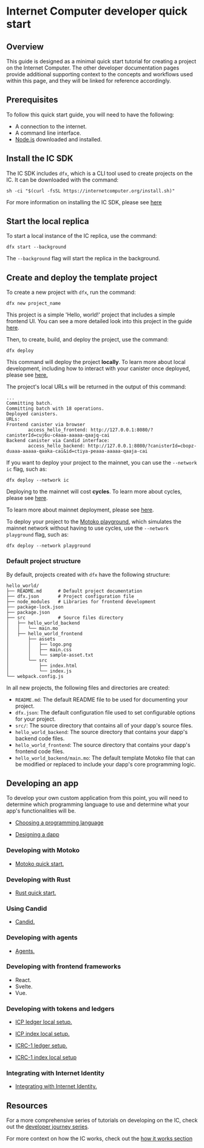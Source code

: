 # Internet Computer developer quick start

## Overview

This guide is designed as a minimal quick start tutorial for creating a project on the Internet Computer. The other developer documentation pages provide additional supporting context to the concepts and workflows used within this page, and they will be linked for reference accordingly. 

## Prerequisites

To follow this quick start guide, you will need to have the following:

- A connection to the internet.
- A command line interface.
- [Node.js](https://nodejs.org/en) downloaded and installed.

## Install the IC SDK

The IC SDK includes `dfx`, which is a CLI tool used to create projects on the IC. It can be downloaded with the command:

```
sh -ci "$(curl -fsSL https://internetcomputer.org/install.sh)"
```

For more information on installing the IC SDK, please see [here](./install/index.mdx)

## Start the local replica

To start a local instance of the IC replica, use the command:

```
dfx start --background
```

The `--background` flag will start the replica in the background.

## Create and deploy the template project

To create a new project with `dfx`, run the command:

```
dfx new project_name
```

This project is a simple 'Hello, world!' project that includes a simple frontend UI. You can see a more detailed look into this project in the guide [here](/docs/current/developer-docs/setup/deploy-locally#test-the-dapp-frontend).

Then, to create, build, and deploy the project, use the command:

```
dfx deploy
```

This command will deploy the project **locally**. To learn more about local development, including how to interact with your canister once deployed, please see [here.](deploy-locally.md)

The project's local URLs will be returned in the output of this command:

```
...
Committing batch.
Committing batch with 18 operations.
Deployed canisters.
URLs:
Frontend canister via browser
        access_hello_frontend: http://127.0.0.1:8080/?canisterId=cuj6u-c4aaa-aaaaa-qaajq-cai
Backend canister via Candid interface:
        access_hello_backend: http://127.0.0.1:8080/?canisterId=cbopz-duaaa-aaaaa-qaaka-cai&id=ctiya-peaaa-aaaaa-qaaja-cai
```

If you want to deploy your project to the mainnet, you can use the `--network ic` flag, such as:

```
dfx deploy --network ic
```

Deploying to the mainnet will cost **cycles**. To learn more about cycles, please see [here](./cycles/index.md).

To learn more about mainnet deployment, please see [here](deploy-mainnet.md).

To deploy your project to the [Motoko playground](playground.md), which simulates the mainnet network without having to use cycles, use the `--network playground` flag, such as:

```
dfx deploy --network playground
```

### Default project structure

By default, projects created with `dfx` have the following structure:

```
hello_world/
├── README.md      # Default project documentation
├── dfx.json       # Project configuration file
├── node_modules   # Libraries for frontend development
├── package-lock.json
├── package.json
├── src            # Source files directory
│   ├── hello_world_backend
│   │   └── main.mo
│   ├── hello_world_frontend
│       ├── assets
│       │   ├── logo.png
│       │   ├── main.css
│       │   └── sample-asset.txt
│       └── src
│           ├── index.html
│           └── index.js
└── webpack.config.js
```

In all new projects, the following files and directories are created:

- `README.md`: The default README file to be used for documenting your project.
- `dfx.json`: The default configuration file used to set configurable options for your project.
- `src/`: The source directory that contains all of your dapp's source files.
- `hello_world_backend`: The source directory that contains your dapp's backend code files.
- `hello_world_frontend`: The source directory that contains your dapp's frontend code files.
- `hello_world_backend/main.mo`: The default template Motoko file that can be modified or replaced to include your dapp's core programming logic. 

## Developing an app

To develop your own custom application from this point, you will need to determine which programming language to use and determine what your app's functionalities will be. 

- [Choosing a programming language](../backend/choosing-language.md)
  
- [Designing a dapp](../backend/design-dapps.md)

### Developing with Motoko

- [Motoko quick start.](../backend/motoko/at-a-glance.md)

### Developing with Rust

- [Rust quick start.](../backend/rust/4-quickstart.md)

### Using Candid

- [Candid.](../backend/candid/index.md)

### Developing with agents

- [Agents.](../agents/index.md)

### Developing with frontend frameworks

- React.
- Svelte.
- Vue.

### Developing with tokens and ledgers

- [ICP ledger local setup.](../integrations/ledger/ledger-local-setup.md)

- [ICP index local setup.](../integrations/ledger/icp-index-local-setup.md)

- [ICRC-1 ledger setup.](../integrations/icrc-1/icrc1-ledger-setup.md)

- [ICRC-1 index local setup](../integrations/icrc-1/icrc1-index-setup.md)

### Integrating with Internet Identity

- [Integrating with Internet Identity.](../integrations/internet-identity/integrate-identity.md)

## Resources

For a more comprehensive series of tutorials on developing on the IC, check out the [developer journey series](../../tutorials/developer-journey/index.md).

For more context on how the IC works, check out the [how it works section](../../concepts/what-is-IC.md)


